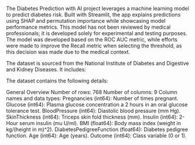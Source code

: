The Diabetes Prediction with AI project leverages a machine learning model to predict diabetes risk. Built with Streamlit, the app explains predictions using SHAP and permutation importance while showcasing model performance metrics. This model has not been reviewed by medical professionals; it is developed solely for experimental and testing purposes. The model was developed based on the ROC AUC metric, while efforts were made to improve the Recall metric when selecting the threshold, as this decision was made due to the medical context.

The dataset is sourced from the National Institute of Diabetes and Digestive and Kidney Diseases. It includes:

The dataset contains the following details:

General Overview
Number of rows: 768
Number of columns: 9
Column names and data types:
Pregnancies (int64): Number of times pregnant.
Glucose (int64): Plasma glucose concentration a 2 hours in an oral glucose tolerance test.
BloodPressure (int64): Diastolic blood pressure (mm Hg).
SkinThickness (int64): Triceps skin fold thickness (mm).
Insulin (int64): 2-Hour serum insulin (mu U/ml).
BMI (float64): Body mass index (weight in kg/(height in m)^2).
DiabetesPedigreeFunction (float64): Diabetes pedigree function.
Age (int64): Age (years).
Outcome (int64): Class variable (0 or 1).
